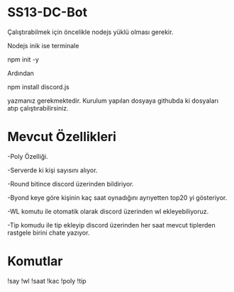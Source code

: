 # SS13-DC-Bot

Çalıştırabilmek için öncelikle nodejs yüklü olması gerekir.

Nodejs inik ise terminale

npm init -y

Ardından

npm install discord.js 

yazmanız gerekmektedir. Kurulum yapılan dosyaya githubda ki dosyaları atıp çalıştırabilirsiniz.

# Mevcut Özellikleri

-Poly Özelliği.

-Serverde ki kişi sayısını alıyor.

-Round bitince discord üzerinden bildiriyor.

-Byond keye göre kişinin kaç saat oynadığını ayrıyetten top20 yi gösteriyor.

-WL komutu ile otomatik olarak discord üzerinden wl ekleyebiliyoruz.

-Tip komudu ile tip ekleyip discord üzerinden her saat mevcut tiplerden rastgele birini chate yazıyor.


# Komutlar
!say !wl !saat !kac !poly !tip

